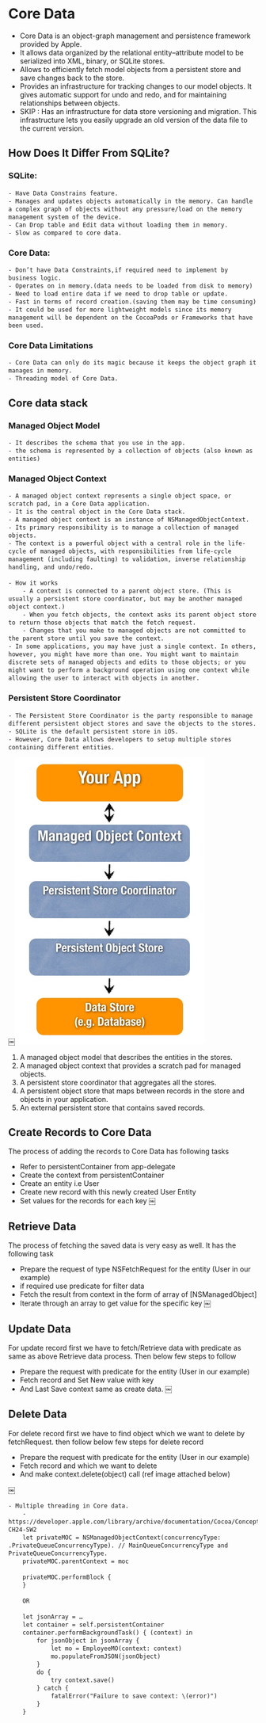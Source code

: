 # Core Data

- Core Data is an object-graph management and persistence framework provided by Apple.
- It allows data organized by the relational entity–attribute model to be serialized into XML, binary, or SQLite stores.
- Allows to efficiently fetch model objects from a persistent store and save changes back to the store.
- Provides an infrastructure for tracking changes to our model objects. It gives automatic support for undo and redo, and for maintaining relationships between objects.
- SKIP : Has an infrastructure for data store versioning and migration. This infrastructure lets you easily upgrade an old version of the data file to the current version.

## How Does It Differ From SQLite?
### SQLite:
    - Have Data Constrains feature.
    - Manages and updates objects automatically in the memory. Can handle a complex graph of objects without any pressure/load on the memory management system of the device.
    - Can Drop table and Edit data without loading them in memory.
    - Slow as compared to core data.

### Core Data:
    - Don’t have Data Constraints,if required need to implement by business logic.
    - Operates on in memory.(data needs to be loaded from disk to memory)
    - Need to load entire data if we need to drop table or update.
    - Fast in terms of record creation.(saving them may be time consuming)
    - It could be used for more lightweight models since its memory management will be dependent on the CocoaPods or Frameworks that have been used.

### Core Data Limitations
    - Core Data can only do its magic because it keeps the object graph it manages in memory.
    - Threading model of Core Data.

## Core data stack
###  Managed Object Model 
    - It describes the schema that you use in the app. 
    - the schema is represented by a collection of objects (also known as entities)
###  Managed Object Context
    - A managed object context represents a single object space, or scratch pad, in a Core Data application.
    - It is the central object in the Core Data stack.
    - A managed object context is an instance of NSManagedObjectContext.
    - Its primary responsibility is to manage a collection of managed objects.
    - The context is a powerful object with a central role in the life-cycle of managed objects, with responsibilities from life-cycle management (including faulting) to validation, inverse relationship handling, and undo/redo.

    - How it works
        - A context is connected to a parent object store. (This is usually a persistent store coordinator, but may be another managed object context.)
        - When you fetch objects, the context asks its parent object store to return those objects that match the fetch request.
        - Changes that you make to managed objects are not committed to the parent store until you save the context.
    - In some applications, you may have just a single context. In others, however, you might have more than one. You might want to maintain discrete sets of managed objects and edits to those objects; or you might want to perform a background operation using one context while allowing the user to interact with objects in another.
###  Persistent Store Coordinator 
    - The Persistent Store Coordinator is the party responsible to manage different persistent object stores and save the objects to the stores. 
    - SQLite is the default persistent store in iOS.
    - However, Core Data allows developers to setup multiple stores containing different entities. 


￼![Core Data overview](https://github.com/AnandKore91/Notes/blob/master/Images/CoreDataOverview.jpg "Core Data overview")

1. A managed object model that describes the entities in the stores.
2. A managed object context that provides a scratch pad for managed objects.
3. A persistent store coordinator that aggregates all the stores.
4. A persistent object store that maps between records in the store and objects in your application.
5. An external persistent store that contains saved records.



## Create Records to Core Data
The process of adding the records to Core Data has following tasks
- Refer to persistentContainer from app-delegate
- Create the context from persistentContainer
- Create an entity i.e User
- Create new record with this newly created User Entity
- Set values for the records for each key
￼

## Retrieve Data
The process of fetching the saved data is very easy as well. It has the following task
- Prepare the request of type NSFetchRequest for the entity (User in our example)
- if required use predicate for filter data
- Fetch the result from context in the form of array of [NSManagedObject]
- Iterate through an array to get value for the specific key
￼

## Update Data
For update record first we have to fetch/Retrieve data with predicate as same as above Retrieve data process. Then below few steps to follow
- Prepare the request with predicate for the entity (User in our example)
- Fetch record and Set New value with key
- And Last Save context same as create data.
￼


## Delete Data
For delete record first we have to find object which we want to delete by fetchRequest. then follow below few steps for delete record
- Prepare the request with predicate for the entity (User in our example)
- Fetch record and which we want to delete
- And make context.delete(object) call (ref image attached below)

￼


    - Multiple threading in Core data. 
        - https://developer.apple.com/library/archive/documentation/Cocoa/Conceptual/CoreData/Concurrency.html#//apple_ref/doc/uid/TP40001075-CH24-SW2
		let privateMOC = NSManagedObjectContext(concurrencyType: .PrivateQueueConcurrencyType). // MainQueueConcurrencyType and PrivateQueueConcurrencyType.
		privateMOC.parentContext = moc
		 
		privateMOC.performBlock {
		}

		OR

		let jsonArray = …
		let container = self.persistentContainer
		container.performBackgroundTask() { (context) in
		    for jsonObject in jsonArray {
		        let mo = EmployeeMO(context: context)
		        mo.populateFromJSON(jsonObject)
		    }
		    do {
		        try context.save()
		    } catch {
		        fatalError("Failure to save context: \(error)")
		    }
		}